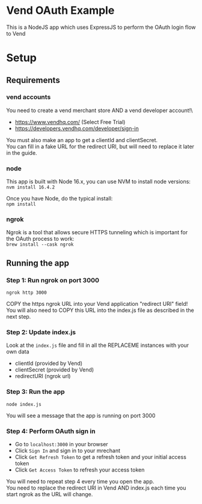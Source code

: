 # Vend OAuth Example
This is a NodeJS app which uses ExpressJS to perform the OAuth login flow to Vend

# Setup
## Requirements
### vend accounts
You need to create a vend merchant store AND a vend developer account!\
- https://www.vendhq.com/ (Select Free Trial)
- https://developers.vendhq.com/developer/sign-in 

You must also make an app to get a clientId and clientSecret.\
You can fill in a fake URL for the redirect URI, but will need to replace it later in the guide.

### node
This app is built with Node 16.x, you can use NVM to install node versions:\
`nvm install 16.4.2`

Once you have Node, do the typical install:\
`npm install`

### ngrok
Ngrok is a tool that allows secure HTTPS tunneling which is important for the OAuth process to work:\
`brew install --cask ngrok`

## Running the app
### Step 1: Run ngrok on port 3000
`ngrok http 3000`

COPY the https ngrok URL into your Vend application "redirect URI" field!\
You will also need to COPY this URL into the index.js file as described in the next step.

### Step 2: Update index.js
Look at the `index.js` file and fill in all the REPLACEME instances with your own data
- clientId (provided by Vend)
- clientSecret (provided by Vend)
- redirectURI (ngrok url)

### Step 3: Run the app
`node index.js`

You will see a message that the app is running on port 3000

### Step 4: Perform OAuth sign in
- Go to `localhost:3000` in your browser
- Click `Sign In` and sign in to your mrechant
- Click `Get Refresh Token` to get a refresh token and your initial access token
- Click `Get Access Token` to refresh your access token

You will need to repeat step 4 every time you open the app.\
You need to replace the redirect URI in Vend AND index.js each time you start ngrok as the URL will change.